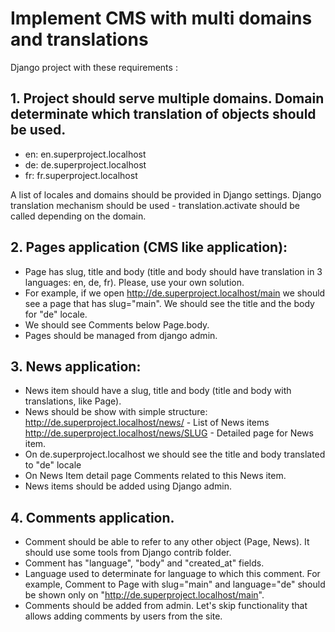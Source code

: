 # Implement CMS with multi domains and translations

Django project with these requirements :



## 1. Project should serve multiple domains. Domain determinate which translation of objects should be used.
- en: en.superproject.localhost
- de: de.superproject.localhost
- fr: fr.superproject.localhost



A list of locales and domains should be provided in Django settings. Django translation mechanism should be used - translation.activate should be called depending on the domain.



## 2. Pages application (CMS like application):
- Page has slug, title and body (title and body should have translation in 3 languages: en, de, fr). Please, use your own solution.
- For example, if we open http://de.superproject.localhost/main we should see a page that has slug="main". We should see the title and the body for "de" locale.
- We should see Comments below Page.body.
- Pages should be managed from django admin.



## 3. News application:
- News item should have a slug, title and body (title and body with translations, like Page).
- News should be show with simple structure:
http://de.superproject.localhost/news/ - List of News items
http://de.superproject.localhost/news/SLUG - Detailed page for News item.
- On de.superproject.localhost we should see the title and body translated to "de" locale
- On News Item detail page Comments related to this News item.
- News items should be added using Django admin.



## 4. Comments application.
- Comment should be able to refer to any other object (Page, News). It should use some tools from Django contrib folder.
- Comment has "language", "body" and "created_at" fields.
- Language used to determinate for language to which this comment. For example, Comment to Page with slug="main" and language="de" should be shown only on "http://de.superproject.localhost/main".
- Comments should be added from admin. Let's skip functionality that allows adding comments by users from the site.